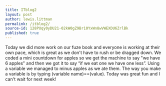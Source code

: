 ```yaml
---
title: ITblog2
layout: post
author: lewis.littman
permalink: /itblog2/
source-id: 128PUqy0yDU21-02kW0gZ9Br10YxWn8wVWEXDU6ZrlBk
published: true
---
```

Today we did more work on our fuze book and everyone is working at their own pace, which is great as we don't have to rush or be dragged down. We coded a mini countdown for apples so we get the machine to say "we have 6 apples" and then we got it to say “if we eat one we have one less”. Using a variable we managed to minus apples as we ate them. The way you make a variable is by typing (variable name)==(value). Today was great fun and I can't wait for next week!


